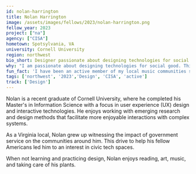 ```yaml
---
id: nolan-harrington
title: Nolan Harrington
image: /assets/images/fellows/2023/nolan-harrington.png
fellow_year: 2023
project: ["na"]
agency: ["CISA"]
hometown: Spotsylvania, VA
university: Cornell University
region: northwest
bio_short: Designer passionate about designing technologies for social good
why: "I am passionate about designing technologies for social good. This fellowship provides incomparable opportunities for working in service of the American people while also developing myself as a design professional."
fun_fact: 'I have been an active member of my local music communities since high school. Currently, I help set up and produce shows for local bands in Ithaca, NY and abroad.'
tags: ['northwest', '2023','Design', 'CISA', 'active']
track: ['Design']
---
```


Nolan is a recent graduate of Cornell University, where he completed his Master's in Information Science with a focus in user experience (UX) design and interactive technologies. He enjoys working with emerging research and design methods that facilitate more enjoyable interactions with complex systems. 

As a Virginia local, Nolan grew up witnessing the impact of government service on the communities around him. This drive to help his fellow Americans led him to an interest in civic tech spaces. 

When not learning and practicing design, Nolan enjoys reading, art, music, and taking care of his plants.
